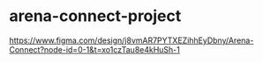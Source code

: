 # arena-connect-project
https://www.figma.com/design/j8vmAR7PYTXEZihhEyDbny/Arena-Connect?node-id=0-1&t=xo1czTau8e4kHuSh-1
